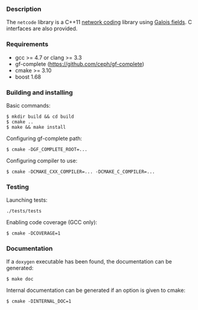 ### Description

The `netcode` library is a C++11 [network coding](https://en.wikipedia.org/wiki/Linear_network_coding) library using [Galois fields](https://en.wikipedia.org/wiki/Finite_field). C interfaces are also provided.

### Requirements

- gcc >= 4.7 or clang >= 3.3
- gf-complete (https://github.com/ceph/gf-complete)
- cmake >= 3.10
- boost 1.68

### Building and installing

Basic commands:

```
$ mkdir build && cd build
$ cmake ..
$ make && make install
```

Configuring gf-complete path:

```$ cmake -DGF_COMPLETE_ROOT=...```

Configuring compiler to use:

```$ cmake -DCMAKE_CXX_COMPILER=... -DCMAKE_C_COMPILER=...```

### Testing

Launching tests:

``` ./tests/tests ```

Enabling code coverage (GCC only):

```$ cmake -DCOVERAGE=1```


### Documentation

If a `doxygen` executable has been found, the documentation can be generated:

```$ make doc```

Internal documentation can be generated if an option is given to cmake:

```$ cmake -DINTERNAL_DOC=1```

